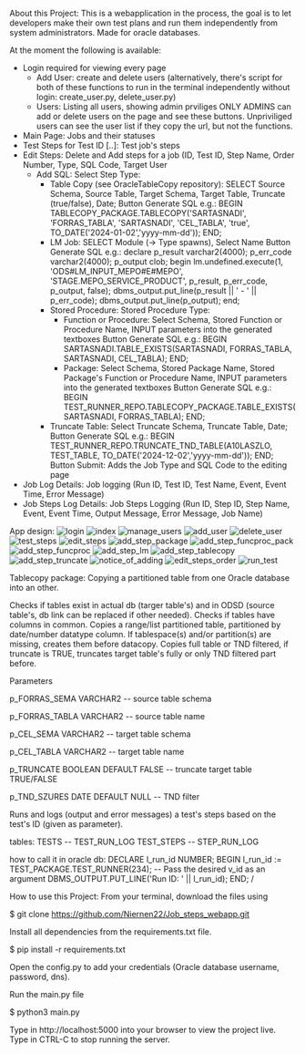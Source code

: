 About this Project:
This is a webapplication in the process, the goal is to let developers make their own test plans and run them independently from system administrators.
Made for oracle databases.

At the moment the following is available:
- Login required for viewing every page
  - Add User: create and delete users (alternatively, there's script for both of these functions to run in the terminal independently without login: create_user.py, delete_user.py)
  - Users: Listing all users, showing admin prviliges
    ONLY ADMINS can add or delete users on the page and see these buttons. Unpriviliged users can see the user list if they copy the url, but not the functions.
- Main Page: Jobs and their statuses
- Test Steps for Test ID [..]: Test job's steps
- Edit Steps: Delete and Add steps for a job (ID, Test ID, Step Name, Order Number, Type, SQL Code, Target User
  - Add SQL: Select Step Type:
    - Table Copy (see OracleTableCopy repository): SELECT Source Schema, Source Table, Target Schema, Target Table, Truncate (true/false), Date; 
      Button Generate SQL e.g.: BEGIN TABLECOPY_PACKAGE.TABLECOPY('SARTASNADI', 'FORRAS_TABLA', 'SARTASNADI', 'CEL_TABLA', 'true', TO_DATE('2024-01-02','yyyy-mm-dd')); END;
    - LM Job: SELECT Module (-> Type spawns), Select Name
      Button Generate SQL e.g.: declare p_result varchar2(4000); p_err_code varchar2(4000); p_output clob; begin lm.undefined.execute(1, 'ODS#LM_INPUT_MEPO#E#MEPO', 'STAGE.MEPO_SERVICE_PRODUCT', p_result, p_err_code,                                       p_output, false); dbms_output.put_line(p_result || ' - ' || p_err_code); dbms_output.put_line(p_output); end; 
    - Stored Procedure: Stored Procedure Type:
      - Function or Procedure: Select Schema, Stored Function or Procedure Name, INPUT parameters into the generated textboxes
        Button Generate SQL e.g.: BEGIN SARTASNADI.TABLE_EXISTS(SARTASNADI, FORRAS_TABLA, SARTASNADI, CEL_TABLA); END;
      - Package: Select Schema, Stored Package Name, Stored Package's Function or Procedure Name, INPUT parameters into the generated textboxes
        Button Generate SQL e.g.: BEGIN TEST_RUNNER_REPO.TABLECOPY_PACKAGE.TABLE_EXISTS(SARTASNADI, FORRAS_TABLA); END;
    - Truncate Table: Select Truncate Schema, Truncate Table, Date;
      Button Generate SQL e.g.: BEGIN TEST_RUNNER_REPO.TRUNCATE_TND_TABLE(A10LASZLO, TEST_TABLE, TO_DATE('2024-12-02','yyyy-mm-dd')); END;
  Button Submit: Adds the Job Type and SQL Code to the editing page
- Job Log Details: Job logging (Run ID, Test ID, Test Name, Event, Event Time, Error Message)
- Job Steps Log Details: Job Steps Logging (Run ID, Step ID, Step Name, Event, Event Time, Output Message, Error Message, Job Name)

App design:
![login](https://github.com/user-attachments/assets/3aaab1d8-2008-493a-95d8-759e03529f13)
![index](https://github.com/user-attachments/assets/18e5d83b-29f3-4bee-b851-8ca6bc678d22)
![manage_users](https://github.com/user-attachments/assets/8f34d374-a253-4364-b1ae-158188ba9097)
![add_user](https://github.com/user-attachments/assets/39cd0346-e06c-4580-95f7-0e0d1016668e)
![delete_user](https://github.com/user-attachments/assets/fd087ce4-9dc2-4428-bdca-4ae50c1f8051)
![test_steps](https://github.com/user-attachments/assets/3b6cc62b-7c6e-4edf-a6cd-c9bef8b5a862)
![edit_steps](https://github.com/user-attachments/assets/275d1879-5c48-4fff-a8fc-f35d24824713)
![add_step_package](https://github.com/user-attachments/assets/66238c90-a65d-4af2-b25e-a1a87d2bc2eb)
![add_step_funcproc_pack](https://github.com/user-attachments/assets/2511fdd8-c52d-4938-ab1e-c9e50c527a98)
![add_step_funcproc](https://github.com/user-attachments/assets/84ad80fd-bfb5-4e64-90bb-6f579c283a01)
![add_step_lm](https://github.com/user-attachments/assets/aa63ad2c-4232-43ef-b22d-e1be173aa239)
![add_step_tablecopy](https://github.com/user-attachments/assets/0c5f396b-fcc3-4aa8-beb0-6f388e01332d)
![add_step_truncate](https://github.com/user-attachments/assets/59e334a0-4891-4e40-8651-18d67f4d2c4d)
![notice_of_adding](https://github.com/user-attachments/assets/a3eda36d-c974-4af2-b793-1395f2d6479c)
![edit_steps_order](https://github.com/user-attachments/assets/49f23b83-a55a-4690-b13a-f9eff62dc586)
![run_test](https://github.com/user-attachments/assets/8bc06e9f-e531-4c2f-9698-3a8b3834e466)


Tablecopy package:
Copying a partitioned table from one Oracle database into an other.

Checks if tables exist in actual db (targer table's) and in ODSD (source table's, db link can be replaced if other needed). Checks if tables have columns in common. Copies a range/list partitioned table, partitioned by date/number datatype column. If tablespace(s) and/or partition(s) are missing, creates them before datacopy. Copies full table or TND filtered, if truncate is TRUE, truncates target table's fully or only TND filtered part before.

Parameters

p_FORRAS_SEMA VARCHAR2 -- source table schema

p_FORRAS_TABLA VARCHAR2 -- source table name

p_CEL_SEMA VARCHAR2 -- target table schema

p_CEL_TABLA VARCHAR2 -- target table name

p_TRUNCATE BOOLEAN DEFAULT FALSE -- truncate target table TRUE/FALSE

p_TND_SZURES DATE DEFAULT NULL -- TND filter


Runs and logs (output and error messages) a test's steps based on the test's ID (given as parameter).

tables: TESTS -- TEST_RUN_LOG TEST_STEPS -- STEP_RUN_LOG

how to call it in oracle db: DECLARE l_run_id NUMBER; BEGIN l_run_id := TEST_PACKAGE.TEST_RUNNER(234); -- Pass the desired v_id as an argument DBMS_OUTPUT.PUT_LINE('Run ID: ' || l_run_id); END; /



How to use this Project:
From your terminal, download the files using

$ git clone https://github.com/Niernen22/Job_steps_webapp.git

Install all dependencies from the requirements.txt file.

$ pip install -r requirements.txt

Open the config.py to add your credentials (Oracle database username, password, dns).

Run the main.py file

$ python3 main.py

Type in http://localhost:5000 into your browser to view the project live. Type in CTRL-C to stop running the server.
